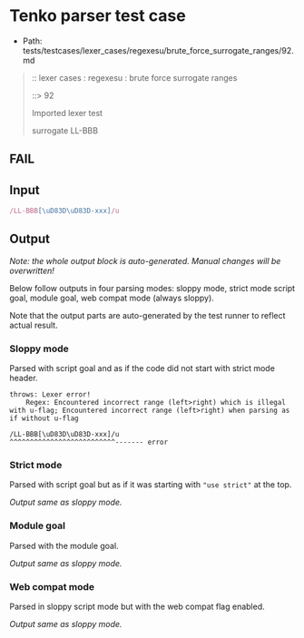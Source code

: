 # Tenko parser test case

- Path: tests/testcases/lexer_cases/regexesu/brute_force_surrogate_ranges/92.md

> :: lexer cases : regexesu : brute force surrogate ranges
>
> ::> 92
>
> Imported lexer test
>
> surrogate LL-BBB

## FAIL

## Input

`````js
/LL-BBB[\uD83D\uD83D-xxx]/u
`````

## Output

_Note: the whole output block is auto-generated. Manual changes will be overwritten!_

Below follow outputs in four parsing modes: sloppy mode, strict mode script goal, module goal, web compat mode (always sloppy).

Note that the output parts are auto-generated by the test runner to reflect actual result.

### Sloppy mode

Parsed with script goal and as if the code did not start with strict mode header.

`````
throws: Lexer error!
    Regex: Encountered incorrect range (left>right) which is illegal with u-flag; Encountered incorrect range (left>right) when parsing as if without u-flag

/LL-BBB[\uD83D\uD83D-xxx]/u
^^^^^^^^^^^^^^^^^^^^^^^^^^------- error
`````

### Strict mode

Parsed with script goal but as if it was starting with `"use strict"` at the top.

_Output same as sloppy mode._

### Module goal

Parsed with the module goal.

_Output same as sloppy mode._

### Web compat mode

Parsed in sloppy script mode but with the web compat flag enabled.

_Output same as sloppy mode._
